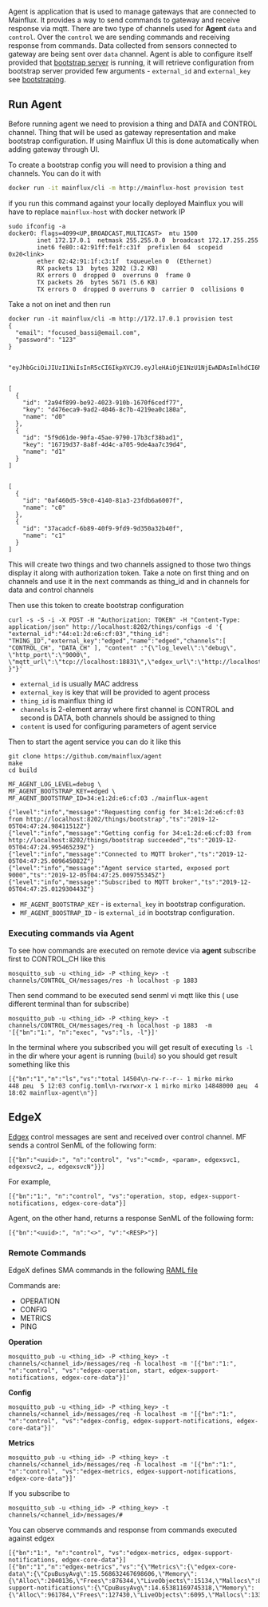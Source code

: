 Agent is application that is used to manage gateways that are connected to Mainflux. It provides a way to send commands to gateway and receive response via mqtt.
There are two type of channels used for **Agent** `data` and `control`. Over the `control` we are sending commands and receiving response from commands.
Data collected from sensors connected to gateway are being sent over `data` channel. Agent is able to configure itself provided that [bootstrap server](./bootstrap.md) is running, it will retrieve configuration from bootstrap server provided few arguments - `external_id` and `external_key` see [bootstraping](./bootstrap.md/#bootstraping).

## Run Agent

Before running agent we need to provision a thing and DATA and CONTROL channel. Thing that will be used as gateway representation and make bootstrap configuration.
If using Mainflux UI this is done automatically when adding gateway through UI.


To create a bootstrap config you will need to provision a thing and channels.
You can do it with 
```bash
docker run -it mainflux/cli -m http://mainflux-host provision test
```

if you run this command against your locally deployed Mainflux you will have to replace `mainflux-host` with docker network IP
```
sudo ifconfig -a
docker0: flags=4099<UP,BROADCAST,MULTICAST>  mtu 1500                                                                                                                 
        inet 172.17.0.1  netmask 255.255.0.0  broadcast 172.17.255.255                                                                                                
        inet6 fe80::42:91ff:fe1f:c31f  prefixlen 64  scopeid 0x20<link>                                                                                               
        ether 02:42:91:1f:c3:1f  txqueuelen 0  (Ethernet)                                                                                                             
        RX packets 13  bytes 3202 (3.2 KB)                                                                                                                            
        RX errors 0  dropped 0  overruns 0  frame 0                                                                                                                   
        TX packets 26  bytes 5671 (5.6 KB)                                                                                                                            
        TX errors 0  dropped 0 overruns 0  carrier 0  collisions 0 

```

Take a not on inet and then run
```
docker run -it mainflux/cli -m http://172.17.0.1 provision test
{
  "email": "focused_bassi@email.com",
  "password": "123"
}


"eyJhbGciOiJIUzI1NiIsInR5cCI6IkpXVCJ9.eyJleHAiOjE1NzU1NjEwNDAsImlhdCI6MTU3NTUyNTA0MCwiaXNzIjoibWFpbmZsdXgiLCJzdWIiOiJmb2N1c2VkX2Jhc3NpQGVtYWlsLmNvbSJ9.mW2Lbuscqu7K7e2QIaeXc5WsN4SU13RJioXrAsGBr3I"


[
  {
    "id": "2a94f899-be92-4023-910b-1670f6cedf77",
    "key": "d476eca9-9ad2-4046-8c7b-4219ea0c180a",
    "name": "d0"
  },
  {
    "id": "5f9d61de-90fa-45ae-9790-17b3cf38bad1",
    "key": "16719d37-8a8f-4d4c-a705-9de4aa7c39d4",
    "name": "d1"
  }
]


[
  {
    "id": "0af460d5-59c0-4140-81a3-23fdb6a6007f",
    "name": "c0"
  },
  {
    "id": "37acadcf-6b89-40f9-9fd9-9d350a32b40f",
    "name": "c1"
  }
]

```
This will create two things and two channels assigned to those two things display it along with authorization token.
Take a note on first thing and on channels and use it in the next commands as thing_id and in channels for data and control channels

Then use this token to create bootstrap configuration
```
curl -s -S -i -X POST -H "Authorization: TOKEN" -H "Content-Type: application/json" http://localhost:8202/things/configs -d '{ "external_id":"44:e1:2d:e6:cf:03","thing_id": "THING_ID","external_key":"edged","name":"edged","channels":[ "CONTROL_CH", "DATA_CH" ], "content" :"{\"log_level\":\"debug\", \"http_port\":\"9000\", \"mqtt_url\":\"tcp://localhost:18831\",\"edgex_url\":\"http://localhost:48090/api/v1/\" }"}'

```


- `external_id` is usually MAC address 
- `external_key` is key that will be provided to agent process
- `thing_id` is mainflux thing id 
- `channels` is 2-element array where first channel is CONTROL and second is DATA, both channels should be assigned to thing
- `content` is used for configuring parameters of agent service 


Then to start the agent service you can do it like this

```
git clone https://github.com/mainflux/agent
make
cd build

MF_AGENT_LOG_LEVEL=debug \
MF_AGENT_BOOTSTRAP_KEY=edged \
MF_AGENT_BOOTSTRAP_ID=34:e1:2d:e6:cf:03 ./mainflux-agent

{"level":"info","message":"Requesting config for 34:e1:2d:e6:cf:03 from http://localhost:8202/things/bootstrap","ts":"2019-12-05T04:47:24.98411512Z"}
{"level":"info","message":"Getting config for 34:e1:2d:e6:cf:03 from http://localhost:8202/things/bootstrap succeeded","ts":"2019-12-05T04:47:24.995465239Z"}
{"level":"info","message":"Connected to MQTT broker","ts":"2019-12-05T04:47:25.009645082Z"}
{"level":"info","message":"Agent service started, exposed port 9000","ts":"2019-12-05T04:47:25.009755345Z"}
{"level":"info","message":"Subscribed to MQTT broker","ts":"2019-12-05T04:47:25.012930443Z"}

```

 - `MF_AGENT_BOOTSTRAP_KEY` - is `external_key` in bootstrap configuration.
 - `MF_AGENT_BOOSTRAP_ID` - is `external_id` in bootstrap configuration.

### Executing commands via Agent

To see how commands are executed on remote device via **agent** subscribe first to CONTROL_CH like this

```
mosquitto_sub -u <thing_id> -P <thing_key> -t channels/CONTROL_CH/messages/res -h localhost -p 1883
```

Then send command to be executed send senml vi mqtt like this ( use different terminal than for subscribe)
```
mosquitto_pub -u <thing_id> -P <thing_key> -t channels/CONTROL_CH/messages/req -h localhost -p 1883  -m  '[{"bn":"1:", "n":"exec", "vs":"ls, -l"}]'
```

In the terminal where you subscribed you will get result of executing `ls -l` in the dir where your agent is running (`build`) so you should get result something like this
```
[{"bn":"1","n":"ls","vs":"total 14504\n-rw-r--r-- 1 mirko mirko      448 дец  5 12:03 config.toml\n-rwxrwxr-x 1 mirko mirko 14848000 дец  4 18:02 mainflux-agent\n"}]
```

## EdgeX 

[Edgex](https://github.com/edgexfoundry/edgex-go) control messages are sent and received over control channel. MF sends a control SenML of the following form:
```
[{"bn":"<uuid>:", "n":"control", "vs":"<cmd>, <param>, edgexsvc1, edgexsvc2, …, edgexsvcN"}}]
```
For example,
```
[{"bn":"1:", "n":"control", "vs":"operation, stop, edgex-support-notifications, edgex-core-data"}]
```
Agent, on the other hand, returns a response SenML of the following form:
```
[{"bn":"<uuid>:", "n":"<>", "v":"<RESP>"}]
```
### Remote Commands
EdgeX defines SMA commands in the following [RAML file](https://github.com/edgexfoundry/edgex-go/blob/master/api/raml/system-agent.raml)

Commands are:

* OPERATION
* CONFIG
* METRICS
* PING

**Operation**
  
```
mosquitto_pub -u <thing_id> -P <thing_key> -t channels/<channel_id>/messages/req -h localhost -m '[{"bn":"1:", "n":"control", "vs":"edgex-operation, start, edgex-support-notifications, edgex-core-data"}]'
```
**Config**
```
mosquitto_pub -u <thing_id> -P <thing_key> -t channels/<channel_id>/messages/req -h localhost -m '[{"bn":"1:", "n":"control", "vs":"edgex-config, edgex-support-notifications, edgex-core-data"}]'
```
**Metrics**
```
mosquitto_pub -u <thing_id> -P <thing_key> -t channels/<channel_id>/messages/req -h localhost -m '[{"bn":"1:", "n":"control", "vs":"edgex-metrics, edgex-support-notifications, edgex-core-data"}]'
```

If you subscribe to

```
mosquitto_sub -u <thing_id> -P <thing_key> -t channels/<channel_id>/messages/#
```
You can observe commands and response from commands executed against edgex
```
[{"bn":"1:", "n":"control", "vs":"edgex-metrics, edgex-support-notifications, edgex-core-data"}]                                                                            
[{"bn":"1","n":"edgex-metrics","vs":"{\"Metrics\":{\"edgex-core-data\":{\"CpuBusyAvg\":15.568632467698606,\"Memory\":{\"Alloc\":2040136,\"Frees\":876344,\"LiveObjects\":15134,\"Mallocs\":891478,\"Sys\":73332984,\"TotalAlloc\":80657464}},\"edgex-support-notifications\":{\"CpuBusyAvg\":14.65381169745318,\"Memory\":{\"Alloc\":961784,\"Frees\":127430,\"LiveObjects\":6095,\"Mallocs\":133525,\"Sys\":72808696,\"TotalAlloc\":11665416}}}}\n"}] 
```
